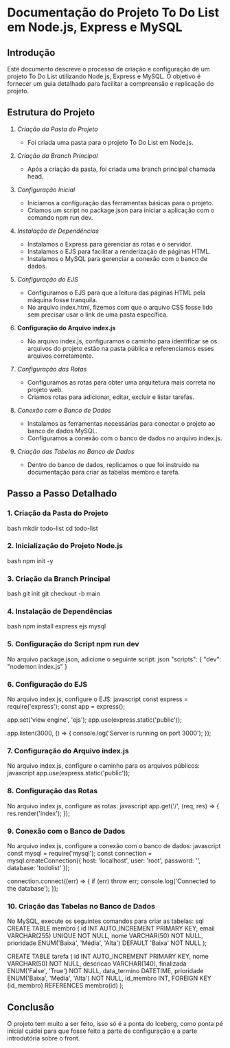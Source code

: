 # Documentação do Projeto To Do List em Node.js, Express e MySQL

## Introdução
Este documento descreve o processo de criação e configuração de um projeto To Do List utilizando Node.js, Express e MySQL. O objetivo é fornecer um guia detalhado para
facilitar a compreensão e replicação do projeto.

## Estrutura do Projeto
1. *Criação da Pasta do Projeto*
   - Foi criada uma pasta para o projeto To Do List em Node.js.

2. *Criação da Branch Principal*
   - Após a criação da pasta, foi criada uma branch principal chamada head.

3. *Configuração Inicial*
   - Iniciamos a configuração das ferramentas básicas para o projeto.
   - Criamos um script no package.json para iniciar a aplicação com o comando npm run dev.

4. *Instalação de Dependências*
   - Instalamos o Express para gerenciar as rotas e o servidor.
   - Instalamos o EJS para facilitar a renderização de páginas HTML.
   - Instalamos o MySQL para gerenciar a conexão com o banco de dados.

5. *Configuração do EJS*
   - Configuramos o EJS para que a leitura das páginas HTML pela máquina fosse tranquila.
   - No arquivo index.html, fizemos com que o arquivo CSS fosse lido sem precisar usar o link de uma pasta específica.

6. **Configuração do Arquivo index.js**
   - No arquivo index.js, configuramos o caminho para identificar se os arquivos do projeto estão na pasta pública e referenciamos esses arquivos corretamente.

7. *Configuração das Rotas*
   - Configuramos as rotas para obter uma arquitetura mais correta no projeto web.
   - Criamos rotas para adicionar, editar, excluir e listar tarefas.

8. *Conexão com o Banco de Dados*
   - Instalamos as ferramentas necessárias para conectar o projeto ao banco de dados MySQL.
   - Configuramos a conexão com o banco de dados no arquivo index.js.

9. *Criação das Tabelas no Banco de Dados*
   - Dentro do banco de dados, replicamos o que foi instruído na documentação para criar as tabelas membro e tarefa.

## Passo a Passo Detalhado

### 1. Criação da Pasta do Projeto
bash
mkdir todo-list
cd todo-list


### 2. Inicialização do Projeto Node.js
bash
npm init -y


### 3. Criação da Branch Principal
bash
git init
git checkout -b main


### 4. Instalação de Dependências
bash
npm install express ejs mysql


### 5. Configuração do Script npm run dev
No arquivo package.json, adicione o seguinte script:
json
"scripts": {
  "dev": "nodemon index.js"
}


### 6. Configuração do EJS
No arquivo index.js, configure o EJS:
javascript
const express = require('express');
const app = express();

app.set('view engine', 'ejs');
app.use(express.static('public'));

app.listen(3000, () => {
  console.log('Server is running on port 3000');
});


### 7. Configuração do Arquivo index.js
No arquivo index.js, configure o caminho para os arquivos públicos:
javascript
app.use(express.static('public'));


### 8. Configuração das Rotas
No arquivo index.js, configure as rotas:
javascript
app.get('/', (req, res) => {
  res.render('index');
});


### 9. Conexão com o Banco de Dados
No arquivo index.js, configure a conexão com o banco de dados:
javascript
const mysql = require('mysql');
const connection = mysql.createConnection({
  host: 'localhost',
  user: 'root',
  password: '',
  database: 'todolist'
});

connection.connect((err) => {
  if (err) throw err;
  console.log('Connected to the database');
});


### 10. Criação das Tabelas no Banco de Dados
No MySQL, execute os seguintes comandos para criar as tabelas:
sql
CREATE TABLE membro (
    id INT AUTO_INCREMENT PRIMARY KEY,
    email VARCHAR(255) UNIQUE NOT NULL,
    nome VARCHAR(50) NOT NULL,
    prioridade ENUM('Baixa', 'Média', 'Alta') DEFAULT 'Baixa' NOT NULL
);

CREATE TABLE tarefa (
    id INT AUTO_INCREMENT PRIMARY KEY,
    nome VARCHAR(50) NOT NULL,
    descricao VARCHAR(140),
    finalizada ENUM('False', 'True') NOT NULL,
    data_termino DATETIME,
    prioridade ENUM('Baixa', 'Media', 'Alta') NOT NULL,
    id_membro INT,
    FOREIGN KEY (id_membro) REFERENCES membro(id)
);


## Conclusão
O projeto tem muito a ser feito, isso só é a ponta do Iceberg, como ponta pé inicial cuidei para que fosse feito a parte de configuração e a parte introdutória sobre o front.
